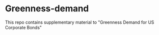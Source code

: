 # Greenness-demand
This repo contains supplementary material to "Greenness Demand for US Corporate Bonds"
